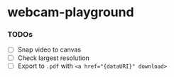webcam-playground
=================
### TODOs
- [ ] Snap video to canvas
- [ ] Check largest resolution
- [ ] Export to `.pdf` with `<a href="{dataURI}" download>`

